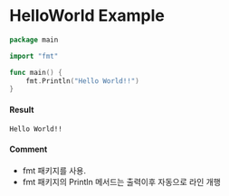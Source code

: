 # HelloWorld Example

```go
package main

import "fmt"

func main() {
	fmt.Println("Hello World!!")
}

```

#### Result
```bash
Hello World!!
```

#### Comment
- fmt 패키지를 사용.
- fmt 패키지의 Println 메서드는 출력이후 자동으로 라인 개행